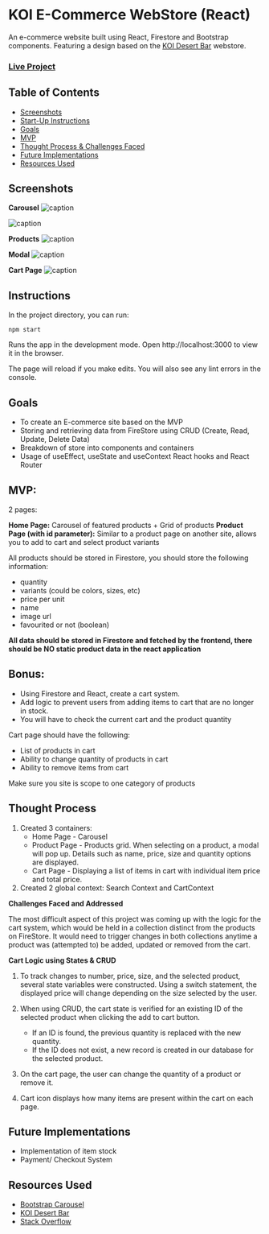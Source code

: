 # KOI E-Commerce WebStore (React)

An e-commerce website built using React, Firestore and Bootstrap components. Featuring a design based on the [KOI Desert Bar](https://cakes.koidessertbar.com.au/) webstore.

### [Live Project](https://amx3.github.io/E-Commerce-React-Application/)

## Table of Contents

-   [ Screenshots ](#screenshots)
-   [Start-Up Instructions](#instructions)
-   [ Goals ](#goal)
-   [MVP](#mvp)
-   [Thought Process & Challenges Faced](#thought-process)
-   [Future Implementations](#future-implementations)
-   [Resources Used](#resources-used)

## Screenshots

**Carousel**
![caption](./src/Images/Carousel.png)

![caption](./src/Images/Cake.png)

**Products**
![caption](./src/Images/Products.png)

**Modal**
![caption](./src/Images/Modal.png)

**Cart Page**
![caption](./src/Images/Cart.png)

## Instructions

In the project directory, you can run:

`npm start`

Runs the app in the development mode.
Open http://localhost:3000 to view it in the browser.

The page will reload if you make edits.
You will also see any lint errors in the console.

## Goals

-   To create an E-commerce site based on the MVP
-   Storing and retrieving data from FireStore using CRUD (Create, Read, Update, Delete Data)
-   Breakdown of store into components and containers
-   Usage of useEffect, useState and useContext React hooks and React Router

## MVP:

2 pages:

**Home Page:** Carousel of featured products + Grid of products
**Product Page (with id parameter):** Similar to a product page on another site, allows you to add to cart and select product variants

All products should be stored in Firestore, you should store the following information:

-   quantity
-   variants (could be colors, sizes, etc)
-   price per unit
-   name
-   image url
-   favourited or not (boolean)

**All data should be stored in Firestore and fetched by the frontend, there should be NO static product data in the react application**

## Bonus:

-   Using Firestore and React, create a cart system.
-   Add logic to prevent users from adding items to cart that are no longer in stock.
-   You will have to check the current cart and the product quantity

Cart page should have the following:

-   List of products in cart
-   Ability to change quantity of products in cart
-   Ability to remove items from cart

Make sure you site is scope to one category of products

## Thought Process

1. Created 3 containers:
    - Home Page - Carousel
    - Product Page - Products grid. When selecting on a product, a modal will pop up. Details such as name, price, size and quantity options are displayed.
    - Cart Page - Displaying a list of items in cart with individual item price and total price.
2. Created 2 global context: Search Context and CartContext

**Challenges Faced and Addressed**

The most difficult aspect of this project was coming up with the logic for the cart system, which would be held in a collection distinct from the products on FireStore. It would need to trigger changes in both collections anytime a product was (attempted to) be added, updated or removed from the cart.

**Cart Logic using States & CRUD**

1. To track changes to number, price, size, and the selected product, several state variables were constructed. Using a switch statement, the displayed price will change depending on the size selected by the user.

2. When using CRUD, the cart state is verified for an existing ID of the selected product when clicking the add to cart button.

    - If an ID is found, the previous quantity is replaced with the new quantity.
    - If the ID does not exist, a new record is created in our database for the selected product.

3. On the cart page, the user can change the quantity of a product or remove it.

4. Cart icon displays how many items are present within the cart on each page.

## Future Implementations

-   Implementation of item stock
-   Payment/ Checkout System

## Resources Used

-   [Bootstrap Carousel](https://getbootstrap.com/docs/4.0/components/carousel/)
-   [KOI Desert Bar](https://cakes.koidessertbar.com.au/)
-   [Stack Overflow](https://stackoverflow.com/questions/49150917/update-fields-in-nested-objects-in-firestore-documents)
